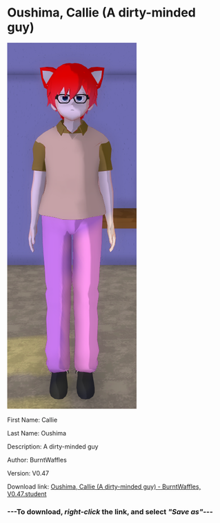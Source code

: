 # Oushima, Callie (A dirty-minded guy)

<img src = "https://raw.githubusercontent.com/Arbiter1223/Daigaku-Gurashi-Custom-Students/master/Students/Files/Oushima%2C%20Callie%20(A%20dirty-minded%20guy).png">

First Name: Callie

Last Name: Oushima

Description: A dirty-minded guy

Author: BurntWaffles

Version: V0.47

Download link: <a href="https://raw.githubusercontent.com/Arbiter1223/Daigaku-Gurashi-Custom-Students/master/Students/Files/Oushima%2C%20Callie%20(A%20dirty-minded%20guy)%20-%20BurntWaffles%2C%20V0.47.student">Oushima, Callie (A dirty-minded guy) - BurntWaffles, V0.47.student</a>

### ---**To download, _right-click_ the link, and select _"Save as"_**---
